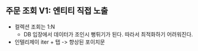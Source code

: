 ## 주문 조회 V1: 엔티티 직접 노출
- 컬렉션 조회는 1:N 
  - DB 입장에서 데이터가 조인시 뻥튀기가 된다. 따라서 최적화하기 어려워진다.
- 인텔리제이 iter + 탭 -> 향상된 포이치문 
